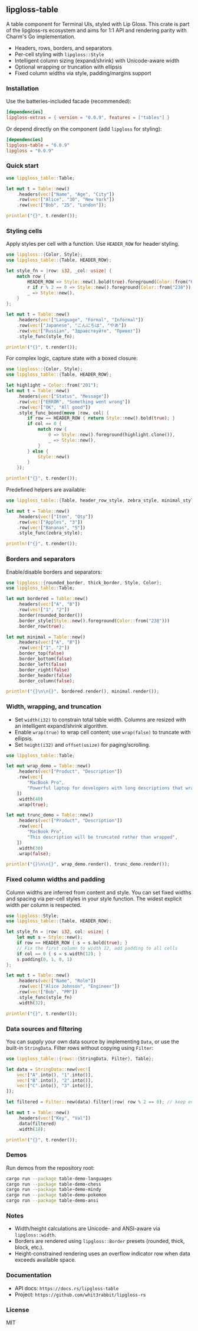 ## lipgloss-table

A table component for Terminal UIs, styled with Lip Gloss. This crate is part of the lipgloss-rs ecosystem and aims for 1:1 API and rendering parity with Charm's Go implementation.

- Headers, rows, borders, and separators
- Per-cell styling with `lipgloss::Style`
- Intelligent column sizing (expand/shrink) with Unicode-aware width
- Optional wrapping or truncation with ellipsis
- Fixed column widths via style, padding/margins support

### Installation

Use the batteries-included facade (recommended):

```toml
[dependencies]
lipgloss-extras = { version = "0.0.9", features = ["tables"] }
```

Or depend directly on the component (add `lipgloss` for styling):

```toml
[dependencies]
lipgloss-table = "0.0.9"
lipgloss = "0.0.9"
```

### Quick start

```rust
use lipgloss_table::Table;

let mut t = Table::new()
    .headers(vec!["Name", "Age", "City"])
    .row(vec!["Alice", "30", "New York"])
    .row(vec!["Bob", "25", "London"]);

println!("{}", t.render());
```

### Styling cells

Apply styles per cell with a function. Use `HEADER_ROW` for header styling.

```rust
use lipgloss::{Color, Style};
use lipgloss_table::{Table, HEADER_ROW};

let style_fn = |row: i32, _col: usize| {
    match row {
        HEADER_ROW => Style::new().bold(true).foreground(Color::from("63")),
        r if r % 2 == 0 => Style::new().foreground(Color::from("238")),
        _ => Style::new(),
    }
};

let mut t = Table::new()
    .headers(vec!["Language", "Formal", "Informal"])
    .row(vec!["Japanese", "こんにちは", "やあ"])
    .row(vec!["Russian", "Здравствуйте", "Привет"])
    .style_func(style_fn);

println!("{}", t.render());
```

For complex logic, capture state with a boxed closure:

```rust
use lipgloss::{Color, Style};
use lipgloss_table::{Table, HEADER_ROW};

let highlight = Color::from("201");
let mut t = Table::new()
    .headers(vec!["Status", "Message"])
    .row(vec!["ERROR", "Something went wrong"])
    .row(vec!["OK", "All good"])
    .style_func_boxed(move |row, col| {
        if row == HEADER_ROW { return Style::new().bold(true); }
        if col == 0 {
            match row {
                0 => Style::new().foreground(highlight.clone()),
                _ => Style::new(),
            }
        } else {
            Style::new()
        }
    });

println!("{}", t.render());
```

Predefined helpers are available:

```rust
use lipgloss_table::{Table, header_row_style, zebra_style, minimal_style};

let mut t = Table::new()
    .headers(vec!["Item", "Qty"]) 
    .row(vec!["Apples", "3"]) 
    .row(vec!["Bananas", "5"]) 
    .style_func(zebra_style);

println!("{}", t.render());
```

### Borders and separators

Enable/disable borders and separators:

```rust
use lipgloss::{rounded_border, thick_border, Style, Color};
use lipgloss_table::Table;

let mut bordered = Table::new()
    .headers(vec!["A", "B"]) 
    .row(vec!["1", "2"]) 
    .border(rounded_border())
    .border_style(Style::new().foreground(Color::from("238")))
    .border_row(true);

let mut minimal = Table::new()
    .headers(vec!["A", "B"]) 
    .row(vec!["1", "2"]) 
    .border_top(false)
    .border_bottom(false)
    .border_left(false)
    .border_right(false)
    .border_header(false)
    .border_column(false);

println!("{}\n\n{}", bordered.render(), minimal.render());
```

### Width, wrapping, and truncation

- Set `width(i32)` to constrain total table width. Columns are resized with an intelligent expand/shrink algorithm.
- Enable `wrap(true)` to wrap cell content; use `wrap(false)` to truncate with ellipsis.
- Set `height(i32)` and `offset(usize)` for paging/scrolling.

```rust
use lipgloss_table::Table;

let mut wrap_demo = Table::new()
    .headers(vec!["Product", "Description"]) 
    .row(vec![
        "MacBook Pro",
        "Powerful laptop for developers with long descriptions that wrap",
    ])
    .width(40)
    .wrap(true);

let mut trunc_demo = Table::new()
    .headers(vec!["Product", "Description"]) 
    .row(vec![
        "MacBook Pro",
        "This description will be truncated rather than wrapped",
    ])
    .width(30)
    .wrap(false);

println!("{}\n\n{}", wrap_demo.render(), trunc_demo.render());
```

### Fixed column widths and padding

Column widths are inferred from content and style. You can set fixed widths and spacing via per-cell styles in your style function. The widest explicit width per column is respected.

```rust
use lipgloss::Style;
use lipgloss_table::{Table, HEADER_ROW};

let style_fn = |row: i32, col: usize| {
    let mut s = Style::new();
    if row == HEADER_ROW { s = s.bold(true); }
    // Fix the first column to width 12, add padding to all cells
    if col == 0 { s = s.width(12); }
    s.padding(0, 1, 0, 1)
};

let mut t = Table::new()
    .headers(vec!["Name", "Role"]) 
    .row(vec!["Alice Johnson", "Engineer"]) 
    .row(vec!["Bob", "PM"]) 
    .style_func(style_fn)
    .width(32);

println!("{}", t.render());
```

### Data sources and filtering

You can supply your own data source by implementing `Data`, or use the built-in `StringData`. Filter rows without copying using `Filter`:

```rust
use lipgloss_table::{rows::{StringData, Filter}, Table};

let data = StringData::new(vec![
    vec!["A".into(), "1".into()],
    vec!["B".into(), "2".into()],
    vec!["C".into(), "3".into()],
]);

let filtered = Filter::new(data).filter(|row| row % 2 == 0); // keep even rows

let mut t = Table::new()
    .headers(vec!["Key", "Val"]) 
    .data(filtered)
    .width(18);

println!("{}", t.render());
```

### Demos

Run demos from the repository root:

```bash
cargo run --package table-demo-languages
cargo run --package table-demo-chess
cargo run --package table-demo-mindy
cargo run --package table-demo-pokemon
cargo run --package table-demo-ansi
```

### Notes

- Width/height calculations are Unicode- and ANSI-aware via `lipgloss::width`.
- Borders are rendered using `lipgloss::Border` presets (rounded, thick, block, etc.).
- Height-constrained rendering uses an overflow indicator row when data exceeds available space.

### Documentation

- API docs: `https://docs.rs/lipgloss-table`
- Project: `https://github.com/whit3rabbit/lipgloss-rs`

### License

MIT
